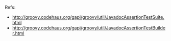 Refs:

 * http://groovy.codehaus.org/gapi/groovy/util/JavadocAssertionTestSuite.html
 * http://groovy.codehaus.org/gapi/groovy/util/JavadocAssertionTestBuilder.html
